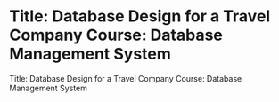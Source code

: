 # Title: Database Design for a Travel Company Course: Database Management System
 Title: Database Design for a Travel Company Course: Database Management System

